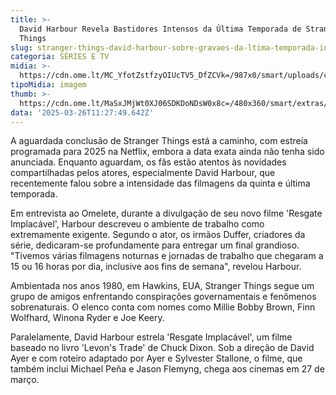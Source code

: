 ```yaml
---
title: >-
  David Harbour Revela Bastidores Intensos da Última Temporada de Stranger
  Things
slug: stranger-things-david-harbour-sobre-gravaes-da-ltima-temporada-intenso
categoria: SÉRIES E TV
midia: >-
  https://cdn.ome.lt/MC_YfotZstfzyOIUcTV5_DfZCVk=/987x0/smart/uploads/conteudo/fotos/strangerthings_7fSxgFG.jpg
tipoMidia: imagem
thumb: >-
  https://cdn.ome.lt/MaSxJMjWt0XJ06SDKDoNDsW0x8c=/480x360/smart/extras/conteudos/strangerthings_bs81YX0.jpg
data: '2025-03-26T11:27:49.642Z'
---
```


A aguardada conclusão de Stranger Things está a caminho, com estreia programada para 2025 na Netflix, embora a data exata ainda não tenha sido anunciada. Enquanto aguardam, os fãs estão atentos às novidades compartilhadas pelos atores, especialmente David Harbour, que recentemente falou sobre a intensidade das filmagens da quinta e última temporada.

Em entrevista ao Omelete, durante a divulgação de seu novo filme 'Resgate Implacável', Harbour descreveu o ambiente de trabalho como extremamente exigente. Segundo o ator, os irmãos Duffer, criadores da série, dedicaram-se profundamente para entregar um final grandioso. "Tivemos várias filmagens noturnas e jornadas de trabalho que chegaram a 15 ou 16 horas por dia, inclusive aos fins de semana", revelou Harbour.

Ambientada nos anos 1980, em Hawkins, EUA, Stranger Things segue um grupo de amigos enfrentando conspirações governamentais e fenômenos sobrenaturais. O elenco conta com nomes como Millie Bobby Brown, Finn Wolfhard, Winona Ryder e Joe Keery.

Paralelamente, David Harbour estrela 'Resgate Implacável', um filme baseado no livro 'Levon's Trade' de Chuck Dixon. Sob a direção de David Ayer e com roteiro adaptado por Ayer e Sylvester Stallone, o filme, que também inclui Michael Peña e Jason Flemyng, chega aos cinemas em 27 de março.

